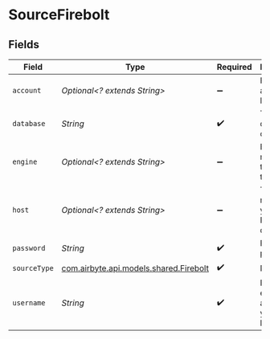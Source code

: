 # SourceFirebolt


## Fields

| Field                                                                     | Type                                                                      | Required                                                                  | Description                                                               | Example                                                                   |
| ------------------------------------------------------------------------- | ------------------------------------------------------------------------- | ------------------------------------------------------------------------- | ------------------------------------------------------------------------- | ------------------------------------------------------------------------- |
| `account`                                                                 | *Optional<? extends String>*                                              | :heavy_minus_sign:                                                        | Firebolt account to login.                                                |                                                                           |
| `database`                                                                | *String*                                                                  | :heavy_check_mark:                                                        | The database to connect to.                                               |                                                                           |
| `engine`                                                                  | *Optional<? extends String>*                                              | :heavy_minus_sign:                                                        | Engine name or url to connect to.                                         |                                                                           |
| `host`                                                                    | *Optional<? extends String>*                                              | :heavy_minus_sign:                                                        | The host name of your Firebolt database.                                  | api.app.firebolt.io                                                       |
| `password`                                                                | *String*                                                                  | :heavy_check_mark:                                                        | Firebolt password.                                                        |                                                                           |
| `sourceType`                                                              | [com.airbyte.api.models.shared.Firebolt](../../models/shared/Firebolt.md) | :heavy_check_mark:                                                        | N/A                                                                       |                                                                           |
| `username`                                                                | *String*                                                                  | :heavy_check_mark:                                                        | Firebolt email address you use to login.                                  | username@email.com                                                        |